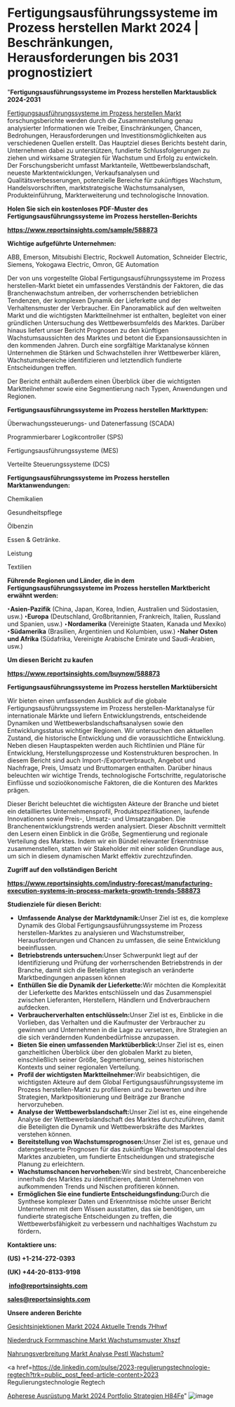 # Fertigungsausführungssysteme im Prozess herstellen Markt 2024 | Beschränkungen, Herausforderungen bis 2031 prognostiziert

"<strong><b>Fertigungsausführungssysteme im Prozess herstellen Marktausblick 2024-2031</b></strong>

<a href=https://www.reportsinsights.com/sample/588873>Fertigungsausführungssysteme im Prozess herstellen Markt</a> forschungsberichte werden durch die Zusammenstellung genau analysierter Informationen wie Treiber, Einschränkungen, Chancen, Bedrohungen, Herausforderungen und Investitionsmöglichkeiten aus verschiedenen Quellen erstellt. Das Hauptziel dieses Berichts besteht darin, Unternehmen dabei zu unterstützen, fundierte Schlussfolgerungen zu ziehen und wirksame Strategien für Wachstum und Erfolg zu entwickeln. Der Forschungsbericht umfasst Marktanteile, Wettbewerbslandschaft, neueste Marktentwicklungen, Verkaufsanalysen und Qualitätsverbesserungen, potenzielle Bereiche für zukünftiges Wachstum, Handelsvorschriften, marktstrategische Wachstumsanalysen, Produkteinführung, Markterweiterung und technologische Innovation.

<strong><b>Holen Sie sich ein kostenloses PDF-Muster des Fertigungsausführungssysteme im Prozess herstellen-Berichts</b></strong>

<a href=https://www.reportsinsights.com/sample/588873><strong><u>https://www.reportsinsights.com/sample/588873</u></strong></a>

<strong>Wichtige aufgeführte Unternehmen:</strong>

ABB, Emerson, Mitsubishi Electric, Rockwell Automation, Schneider Electric, Siemens, Yokogawa Electric, Omron, GE Automation

Der von uns vorgestellte Global Fertigungsausführungssysteme im Prozess herstellen-Markt bietet ein umfassendes Verständnis der Faktoren, die das Branchenwachstum antreiben, der vorherrschenden betrieblichen Tendenzen, der komplexen Dynamik der Lieferkette und der Verhaltensmuster der Verbraucher. Ein Panoramablick auf den weltweiten Markt und die wichtigsten Marktteilnehmer ist enthalten, begleitet von einer gründlichen Untersuchung des Wettbewerbsumfelds des Marktes. Darüber hinaus liefert unser Bericht Prognosen zu den künftigen Wachstumsaussichten des Marktes und betont die Expansionsaussichten in den kommenden Jahren. Durch eine sorgfältige Marktanalyse können Unternehmen die Stärken und Schwachstellen ihrer Wettbewerber klären, Wachstumsbereiche identifizieren und letztendlich fundierte Entscheidungen treffen.

Der Bericht enthält außerdem einen Überblick über die wichtigsten Marktteilnehmer sowie eine Segmentierung nach Typen, Anwendungen und Regionen.


<strong>Fertigungsausführungssysteme im Prozess herstellen Markttypen:</strong>

Überwachungssteuerungs- und Datenerfassung (SCADA)

Programmierbarer Logikcontroller (SPS)

Fertigungsausführungssysteme (MES)

Verteilte Steuerungssysteme (DCS)

<strong>Fertigungsausführungssysteme im Prozess herstellen Marktanwendungen:</strong>

Chemikalien

Gesundheitspflege

Ölbenzin

Essen & Getränke.

Leistung

Textilien

<strong><b>Führende Regionen und Länder, die in dem Fertigungsausführungssysteme im Prozess herstellen Marktbericht erwähnt werden:</b></strong>

<strong><b>‣Asien-Pazifik</b></strong> (China, Japan, Korea, Indien, Australien und Südostasien, usw.)
<strong><b>‣Europa</b></strong> (Deutschland, Großbritannien, Frankreich, Italien, Russland und Spanien, usw.)
‣<strong><b>Nordamerika</b></strong> (Vereinigte Staaten, Kanada und Mexiko)
<strong><b>‣Südamerika</b></strong> (Brasilien, Argentinien und Kolumbien, usw.)
<strong><b>‣Naher Osten und Afrika</b></strong> (Südafrika, Vereinigte Arabische Emirate und Saudi-Arabien, usw.)

<strong>Um diesen Bericht zu kaufen</strong>

<a href=https://www.reportsinsights.com/buynow/588873><strong><u>https://www.reportsinsights.com/buynow/588873</u></strong></a>

<strong>Fertigungsausführungssysteme im Prozess herstellen Marktübersicht</strong>

Wir bieten einen umfassenden Ausblick auf die globale Fertigungsausführungssysteme im Prozess herstellen-Marktanalyse für internationale Märkte und liefern Entwicklungstrends, entscheidende Dynamiken und Wettbewerbslandschaftsanalysen sowie den Entwicklungsstatus wichtiger Regionen. Wir untersuchen den aktuellen Zustand, die historische Entwicklung und die voraussichtliche Entwicklung. Neben diesen Hauptaspekten werden auch Richtlinien und Pläne für Entwicklung, Herstellungsprozesse und Kostenstrukturen besprochen. In diesem Bericht sind auch Import-/Exportverbrauch, Angebot und Nachfrage, Preis, Umsatz und Bruttomargen enthalten. Darüber hinaus beleuchten wir wichtige Trends, technologische Fortschritte, regulatorische Einflüsse und sozioökonomische Faktoren, die die Konturen des Marktes prägen.

Dieser Bericht beleuchtet die wichtigsten Akteure der Branche und bietet ein detailliertes Unternehmensprofil, Produktspezifikationen, laufende Innovationen sowie Preis-, Umsatz- und Umsatzangaben. Die Branchenentwicklungstrends werden analysiert. Dieser Abschnitt vermittelt den Lesern einen Einblick in die Größe, Segmentierung und regionale Verteilung des Marktes. Indem wir ein Bündel relevanter Erkenntnisse zusammenstellen, statten wir Stakeholder mit einer soliden Grundlage aus, um sich in diesem dynamischen Markt effektiv zurechtzufinden.

<strong>Zugriff auf den vollständigen Bericht</strong>

<a href=https://www.reportsinsights.com/industry-forecast/manufacturing-execution-systems-in-process-markets-growth-trends-588873><strong>https://www.reportsinsights.com/industry-forecast/manufacturing-execution-systems-in-process-markets-growth-trends-588873</strong></a>

<strong>Studienziele für diesen Bericht:</strong>
<ul>
  <li><strong>Umfassende Analyse der Marktdynamik:</strong>Unser Ziel ist es, die komplexe Dynamik des Global Fertigungsausführungssysteme im Prozess herstellen-Marktes zu analysieren und Wachstumstreiber, Herausforderungen und Chancen zu umfassen, die seine Entwicklung beeinflussen.</li>
  <li><strong>Betriebstrends untersuchen:</strong>Unser Schwerpunkt liegt auf der Identifizierung und Prüfung der vorherrschenden Betriebstrends in der Branche, damit sich die Beteiligten strategisch an veränderte Marktbedingungen anpassen können</li>
  <li><strong>Enthüllen Sie die Dynamik der Lieferkette:</strong>Wir möchten die Komplexität der Lieferkette des Marktes entschlüsseln und das Zusammenspiel zwischen Lieferanten, Herstellern, Händlern und Endverbrauchern aufdecken.</li>
  <li><strong>Verbraucherverhalten entschlüsseln:</strong>Unser Ziel ist es, Einblicke in die Vorlieben, das Verhalten und die Kaufmuster der Verbraucher zu gewinnen und Unternehmen in die Lage zu versetzen, ihre Strategien an die sich verändernden Kundenbedürfnisse anzupassen.</li>
  <li><strong>Bieten Sie einen umfassenden Marktüberblick:</strong>Unser Ziel ist es, einen ganzheitlichen Überblick über den globalen Markt zu bieten, einschließlich seiner Größe, Segmentierung, seines historischen Kontexts und seiner regionalen Verteilung.</li>
  <li><strong>Profil der wichtigsten Marktteilnehmer:</strong>Wir beabsichtigen, die wichtigsten Akteure auf dem Global Fertigungsausführungssysteme im Prozess herstellen-Markt zu profilieren und zu bewerten und ihre Strategien, Marktpositionierung und Beiträge zur Branche hervorzuheben.</li>
  <li><strong>Analyse der Wettbewerbslandschaft:</strong>Unser Ziel ist es, eine eingehende Analyse der Wettbewerbslandschaft des Marktes durchzuführen, damit die Beteiligten die Dynamik und Wettbewerbskräfte des Marktes verstehen können.</li>
  <li><strong>Bereitstellung von Wachstumsprognosen:</strong>Unser Ziel ist es, genaue und datengesteuerte Prognosen für das zukünftige Wachstumspotenzial des Marktes anzubieten, um fundierte Entscheidungen und strategische Planung zu erleichtern.</li>
  <li><strong>Wachstumschancen hervorheben:</strong>Wir sind bestrebt, Chancenbereiche innerhalb des Marktes zu identifizieren, damit Unternehmen von aufkommenden Trends und Nischen profitieren können.</li>
  <li><strong>Ermöglichen Sie eine fundierte Entscheidungsfindung:</strong>Durch die Synthese komplexer Daten und Erkenntnisse möchte unser Bericht Unternehmen mit dem Wissen ausstatten, das sie benötigen, um fundierte strategische Entscheidungen zu treffen, die Wettbewerbsfähigkeit zu verbessern und nachhaltiges Wachstum zu fördern<strong>.</strong></li>
</ul>
<strong>Kontaktiere uns:</strong>

<strong>(US) +1-214-272-0393</strong>

<strong>(UK) +44-20-8133-9198</strong>

<strong> </strong><a href=info@reportsinsights.com><strong><u>info@reportsinsights.com</u></strong></a>

<a href=sales@reportsinsights.com><strong><u>sales@reportsinsights.com</u></strong></a>

<strong>Unsere anderen Berichte</strong>

<a href=https://de.linkedin.com/pulse/gesichtsinjektionen-markt-2024-aktuelle-trends-7hhwf/>Gesichtsinjektionen Markt 2024 Aktuelle Trends 7Hhwf</a>

<a href=https://de.linkedin.com/pulse/niederdruck-formmaschine-markt-wachstumsmuster-xhszf/>Niederdruck Formmaschine Markt Wachstumsmuster Xhszf</a>

<a href=https://de.linkedin.com/pulse/nahrungsverbreitung-markt-analyse-pestl-wachstum?>Nahrungsverbreitung Markt Analyse Pestl Wachstum?</a>

<a href=https://de.linkedin.com/pulse/2023-regulierungstechnologie-regtech?trk=public_post_feed-article-content>2023 Regulierungstechnologie Regtech</a>

<a href=https://de.linkedin.com/pulse/apherese-ausrüstung-markt-2024-portfolio-strategien-h84fe/>Apherese Ausrüstung Markt 2024 Portfolio Strategien H84Fe</a>"
![image](https://github.com/Jaayaachit/RIMedTech/assets/158452289/265c0fd0-0fa6-411d-b59b-f4ffc98d46c5)
